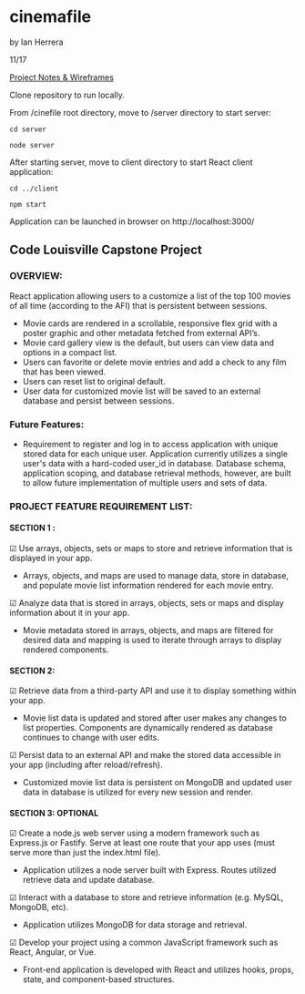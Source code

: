 # cinemafile

by Ian Herrera

11/17

[Project Notes & Wireframes](https://drive.google.com/file/d/194O0oHOlF9V_1GsRv403Ydp8lIth-PZk/view?usp=sharing)

Clone repository to run locally.

From /cinefile root directory, move to /server directory to start server:
```
cd server
```
```
node server
```
After starting server, move to client directory to start React client application:
```
cd ../client
```
```
npm start
```
Application can be launched in browser on http://localhost:3000/

## Code Louisville Capstone Project
### OVERVIEW:
React application allowing users to a customize a list of the top 100 movies of all time (according to the AFI) that is persistent between sessions.

- Movie cards are rendered in a scrollable, responsive flex grid with a poster graphic and other metadata fetched from external API’s.
- Movie card gallery view is the default, but users can view data and options in a compact list.
- Users can favorite or delete movie entries and add a check to any film that has been viewed.
- Users can reset list to original default.
- User data for customized movie list will be saved to an external database and persist between sessions.

### Future Features:
- Requirement to register and log in to access application with unique stored data for each unique user. Application currently utilizes a single user's data with a hard-coded user_id in database. Database schema, application scoping, and database retrieval methods, however, are built to allow future implementation of multiple users and sets of data.

### PROJECT FEATURE REQUIREMENT LIST:

#### SECTION 1 :
☑  Use arrays, objects, sets or maps to store and retrieve information that is displayed in your app.
- Arrays, objects, and maps are used to manage data, store in database, and populate movie list information rendered for each movie entry.

☑  Analyze data that is stored in arrays, objects, sets or maps and display information about it in your app.
- Movie metadata stored in arrays, objects, and maps are filtered for desired data and mapping is used to iterate through arrays to display rendered components.

#### SECTION 2:
☑  Retrieve data from a third-party API and use it to display something within your app.
- Movie list data is updated and stored after user makes any changes to list properties. Components are dynamically rendered as database continues to change with user edits.

☑  Persist data to an external API and make the stored data accessible in your app (including after reload/refresh).
- Customized movie list data is persistent on MongoDB and updated user data in database is utilized for every new session and render.

#### SECTION 3: OPTIONAL
☑  Create a node.js web server using a modern framework such as Express.js or Fastify.  Serve at least one route that your app uses (must serve more than just the index.html file).
- Application utilizes a node server built with Express. Routes utilized retrieve data and update database.

☑  Interact with a database to store and retrieve information (e.g. MySQL, MongoDB, etc).
- Application utilizes MongoDB for data storage and retrieval.

☑  Develop your project using a common JavaScript framework such as React, Angular, or Vue.
- Front-end application is developed with React and utilizes hooks, props, state, and component-based structures.
